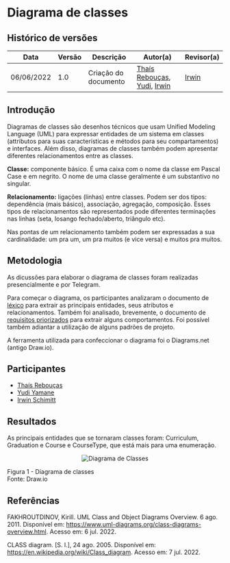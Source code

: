 # Diagrama de classes

## Histórico de versões
| Data       | Versão | Descrição            | Autor(a)                                                                                                                      | Revisor(a)                               |
| ---------- | ------ | -------------------- | ----------------------------------------------------------------------------------------------------------------------------- | ---------------------------------------- |
| 06/06/2022 | 1.0    | Criação do documento | [Thaís Rebouças](https://github.com/Thais-ra), [Yudi](https://github.com/yudi-azvd), [Irwin](https://github.com/irwinschmitt) | [Irwin](https://github.com/irwinschmitt) |


## Introdução

Diagramas de classes são desenhos técnicos que usam Unified Modeling Language 
(UML) para expressar entidades de um sistema em classes (attributos para suas 
características e métodos para seu compartamentos) e interfaces. Além disso, 
diagramas de classes também podem apresentar diferentes relacionamentos entre as
classes.

**Classe:** componente básico. É uma caixa com o nome da classe em Pascal Case
e em negrito. O nome de uma classe geralmente é um substantivo no singular.

**Relacionamento:** ligações (linhas) entre classes. Podem ser dos tipos: dependência
(mais básico), associação, agregação, composição. Esses tipos de relacionamentos são 
representados pode diferentes terminações nas linhas (seta, losango fechado/aberto,
triângulo etc). 

Nas pontas de um relacionamento também podem ser expressadas a sua cardinalidade:
um pra um, um pra muitos (e vice versa) e muitos pra muitos.

## Metodologia

As dicussões para elaborar o diagrama de classes foram realizadas presencialmente
e por Telegram.

Para começar o diagrama, os participantes analizaram o documento de 
[léxico](../Base/AbordagemNaoEspecifica/lexico.md) para extrair as principais
entidades, seus atributos e relacionamentos. Também foi analisado, brevemente, o 
documento de [requisitos priorizados](../Base/AbordagemNaoEspecifica/priorizacao/moscow.md)
para extrair alguns comportamentos. Foi possível também adiantar a utilização
de alguns padrões de projeto.

A ferramenta utilizada para confeccionar o diagrama foi o Diagrams.net (antigo
Draw.io).

## Participantes

- [Thaís Rebouças](https://github.com/Thais-ra)
- [Yudi Yamane](https://github.com/yudi-azvd)
- [Irwin Schimitt](https://github.com/irwinschmitt)

## Resultados

As principais entidades que se tornaram classes foram: Curriculum, Graduation e 
Course e CourseType, que está mais para uma enumeração.

<p align = "center"> <img alt="Diagrama de Classes" src="images/modelagem/diagramas-estaticos-classes.png"/> </p>
Figura 1 - Diagrama de classes <br>
Fonte: Draw.io
</p>

## Referências

<!-- https://referenciabibliografica.net/a/pt-br/ref/abnt -->

FAKHROUTDINOV, Kirill. UML Class and Object Diagrams Overview. 6 ago. 2011. 
Disponível em: https://www.uml-diagrams.org/class-diagrams-overview.html. Acesso 
em: 6 jul. 2022.

CLASS diagram. [S. l.], 24 ago. 2005. Disponível em: 
https://en.wikipedia.org/wiki/Class_diagram. Acesso em: 7 jul. 2022.
